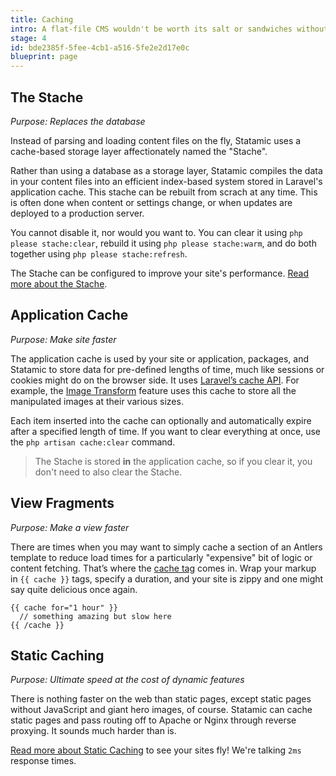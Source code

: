 ```yaml
---
title: Caching
intro: A flat-file CMS wouldn't be worth its salt or sandwiches without a few different intellegent caching mechanisms. Let's explore them.
stage: 4
id: bde2385f-5fee-4cb1-a516-5fe2e2d17e0c
blueprint: page
---
```

## The Stache

_Purpose: Replaces the database_

Instead of parsing and loading content files on the fly, Statamic uses a cache-based storage layer affectionately named the "Stache".

Rather than using a database as a storage layer, Statamic compiles the data in your content files into an efficient index-based system stored in Laravel's application cache. This stache can be rebuilt from scrach at any time. This is often done when content or settings change, or when updates are deployed to a production server.

You cannot disable it, nor would you want to. You can clear it using `php please stache:clear`, rebuild it using `php please stache:warm`, and do both together using `php please stache:refresh`.

The Stache can be configured to improve your site's performance. [Read more about the Stache](/stache).


## Application Cache

_Purpose: Make site faster_

The application cache is used by your site or application, packages, and Statamic to store data for pre-defined lengths of time, much like sessions or cookies might do on the browser side. It uses [Laravel’s cache API](https://laravel.com/docs/6.x/cache). For example, the [Image Transform](/tags/glide) feature uses this cache to store all the manipulated images at their various sizes.

Each item inserted into the cache can optionally and automatically expire after a specified length of time. If you want to clear everything at once, use the `php artisan cache:clear` command.

> The Stache is stored **in** the application cache, so if you clear it, you don't need to also clear the Stache.


## View Fragments

_Purpose: Make a view faster_

There are times when you may want to simply cache a section of an Antlers template to reduce load times for a particularly "expensive" bit of logic or content fetching. That’s where the [cache tag](/tags/cache) comes in. Wrap your markup in `{{ cache }}` tags, specify a duration, and your site is zippy and one might say quite delicious once again.

```
{{ cache for="1 hour" }}
  // something amazing but slow here
{{ /cache }}
```

## Static Caching

_Purpose: Ultimate speed at the cost of dynamic features_

There is nothing faster on the web than static pages, except static pages without JavaScript and giant hero images, of course. Statamic can cache static pages and pass routing off to Apache or Nginx through reverse proxying. It sounds much harder than is.

[Read more about Static Caching](/static-caching) to see your sites fly! We're talking `2ms` response times.
